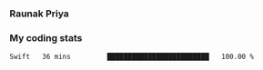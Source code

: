 ### Raunak Priya

### My coding stats

<!--START_SECTION:waka-->
```text
Swift   36 mins         █████████████████████████   100.00 % 
```
<!--END_SECTION:waka-->

